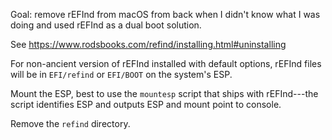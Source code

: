 Goal: remove rEFInd from macOS from back when I didn't know what I was doing and used rEFInd as a dual boot solution.

See https://www.rodsbooks.com/refind/installing.html#uninstalling

For non-ancient version of rEFInd installed with default options,
rEFInd files will be in `EFI/refind` or `EFI/BOOT` on the system's ESP.

Mount the ESP, best to use the `mountesp` script that ships with rEFInd---the script identifies ESP and outputs ESP and mount point to console.

Remove the `refind` directory.
